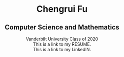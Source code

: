 <html>
<h1> <center> Chengrui Fu
<!-- link to main stylesheet -->
		<link rel="stylesheet" type="text/css" href="/css/main.css">
</center>
</h1>
<h2> <center> Computer Science and Mathematics </center>
</h2>
<body> <center> Vanderbilt University Class of 2020<br>
This is a link to my RESUME.<br>
This is a link to my LinkedIN.<br> </center>
</body>






